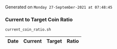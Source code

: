 Generated on `Monday 27-September-2021 at 07:48:45`

### Current to Target Coin Ratio
`current_coin_ratio.sh`

Date|Current|Target|Ratio
---|---|---|---
